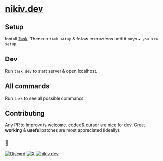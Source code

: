 # [nikiv.dev](https://nikiv.dev)

## Setup

Install [Task](https://taskfile.dev/docs/installation). Then run `task setup` & follow instructions until it says `✔️ you are setup`.

## Dev

Run `task dev` to start server & open localhost.

## All commands

Run `task` to see all possible commands.

## Contributing

Any PR to improve is welcome. [codex](https://github.com/openai/codex) & [cursor](https://cursor.com) are nice for dev. Great **working** & **useful** patches are most appreciated (ideally).

### 🖤

[![Discord](https://go.nikiv.dev/badge-discord)](https://go.nikiv.dev/discord) [![X](https://go.nikiv.dev/badge-x)](https://x.com/nikitavoloboev) [![nikiv.dev](https://go.nikiv.dev/badge-nikiv)](https://nikiv.dev)
